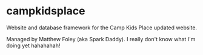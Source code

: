 # campkidsplace
Website and database framework for the Camp Kids Place updated website.

Managed by Matthew Foley (aka Spark Daddy). I really don't know what I'm doing yet hahahahah!
